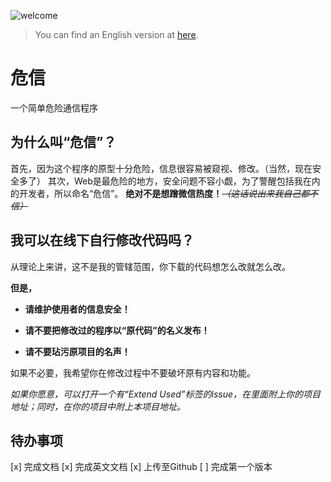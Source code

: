 ![welcome](welcome.gif)
> You can find an English version at [here](EN_README.md).
# 危信
一个简单危险通信程序

## 为什么叫“危信”？
首先，因为这个程序的原型十分危险，信息很容易被窥视、修改。（当然，现在安全多了）
其次，Web是最危险的地方，安全问题不容小觑，为了警醒包括我在内的开发者，所以命名“危信”。
**绝对不是想蹭微信热度！**~~_（这话说出来我自己都不信）_~~

## 我可以在线下自行修改代码吗？
从理论上来讲，这不是我的管辖范围，你下载的代码想怎么改就怎么改。

**但是，**

* **请维护使用者的信息安全！** 

* **请不要把修改过的程序以“原代码”的名义发布！**

* **请不要玷污原项目的名声！**

如果不必要，我希望你在修改过程中不要破坏原有内容和功能。

*如果你愿意，可以打开一个有“Extend Used”标签的issue，在里面附上你的项目地址；同时，在你的项目中附上本项目地址。*

## 待办事项
[x] 完成文档
[x] 完成英文文档
[x] 上传至Github
[ ] 完成第一个版本
